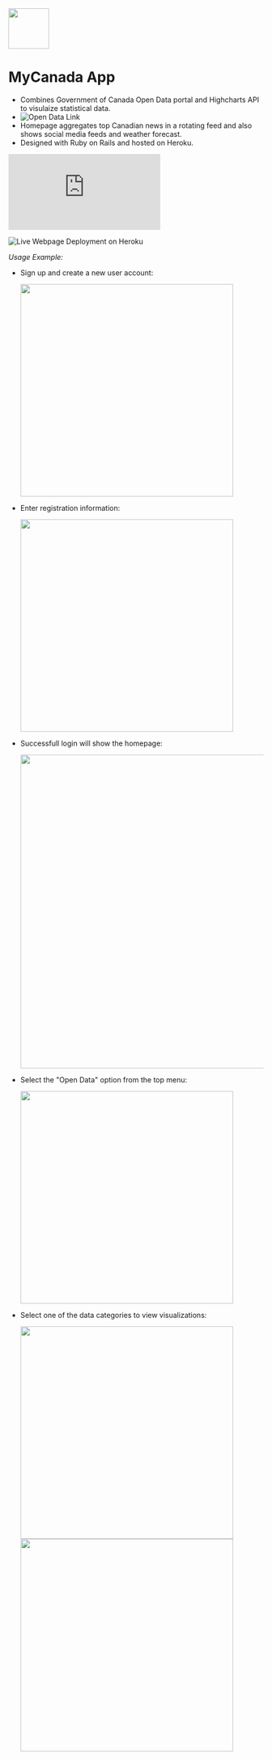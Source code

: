 
<img src="https://github.com/travelln/MyCanada-App/blob/master/app/assets/images/flag.png" width="80">

# MyCanada App

* Combines Government of Canada Open Data portal and Highcharts API to visulaize statistical data. 
* ![Open Data Link](http://open.canada.ca/en/open-data)
* Homepage aggregates top Canadian news in a rotating feed and also shows social media feeds and weather forecast.
* Designed with Ruby on Rails and hosted on Heroku.

![Project Development Documentation](https://github.com/travelln/MyCanada-App/blob/master/iteration%203.pdf)

![Live Webpage Deployment on Heroku](https://secret-garden-3861.herokuapp.com/)

*Usage Example:*

* Sign up and create a new user account:

    <img src="https://github.com/travelln/MyCanada-App/blob/master/app/assets/images/sign%20up.png" width="420">

* Enter registration information:

    <img src="https://github.com/travelln/MyCanada-App/blob/master/app/assets/images/register.PNG" width="420">

* Successfull login will show the homepage:

    <img src="https://github.com/travelln/MyCanada-App/blob/master/app/assets/images/homepage.png" width="620">
    
* Select the "Open Data" option from the top menu:

    <img src="https://github.com/travelln/MyCanada-App/blob/master/app/assets/images/menu.png" width="420">
    
* Select one of the data categories to view visualizations:

    <img src="https://github.com/travelln/MyCanada-App/blob/master/app/assets/images/graph%20-%20weather.png" width="420">
    
    
    <img src="https://github.com/travelln/MyCanada-App/blob/master/app/assets/images/graph%20-%20crime.png" width="420">
    
